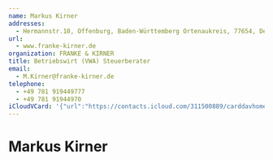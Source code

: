 ```yaml
---
name: Markus Kirner
addresses:
  - Hermannstr.10, Offenburg, Baden-Württemberg Ortenaukreis, 77654, Deutschland
url:
  - www.franke-kirner.de
organization: FRANKE & KIRNER
title: Betriebswirt (VWA) Steuerberater
email:
  - M.Kirner@franke-kirner.de
telephone:
  - +49 781 919449777
  - +49 781 91944970
iCloudVCard: '{"url":"https://contacts.icloud.com/311500889/carddavhome/card/1D79C5B2-BC52-4171-9A1A-3B086D05DA16.vcf","etag":"\"kmfha0vv\"","data":"BEGIN:VCARD\r\nVERSION:3.0\r\nFN:\r\nN:Kirner;Markus;;;\r\nUID:2B00EF81-BF0A-4265-A6D6-742D323F4771\r\nADR:;;Hermannstr.10;Offenburg;Baden-Württemberg Ortenaukreis;77654;Deutschl\r\n and;\r\nPRODID:-//Apple Inc.//iOS 10.2.1//EN\r\nREV:2025-04-03T22:17:13Z\r\nURL:www.franke-kirner.de\r\nORG:FRANKE & KIRNER;\r\nTITLE:Betriebswirt (VWA) Steuerberater\r\nEMAIL:M.Kirner@franke-kirner.de\r\nTEL:+49 781 919449777\r\nTEL:+49 781 91944970\r\nitem1.X-ABADR:DE\r\nEND:VCARD"}'
---
```

# Markus Kirner